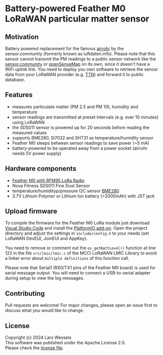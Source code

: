 # Battery-powered Feather M0 LoRaWAN particular matter sensor 

## Motivation

Battery powered replacement for the famous [airrohr](https://sensor.community/en/sensors/airrohr/)
by the sensor.community (formerly known as luftdaten.info). Please note that this sensor cannot
transmit the PM readings to a public sensor network like the [sensor.community](https://sensor.community/)
or [openSenseMap](https://sensebox.de/en/opensensemap) on its own, since it doesn't have a WiFi uplink
link. You need to deploy you own software to retrieve the senosr data from your LoRaWAN provider
(e.g. [TTN](https://www.thethingsnetwork.org/)) and forward it to public database.

## Features

- measures particulate matter (PM 2.5 and PM 10), humidity and temperature
- sensor readings are transmitted at preset intervals (e.g. ever 10 minutes) using LoRaWAN
- the SDS011 sensor is powered up for 20 seconds before reading the measured values
- supports BME280, Si7032 and SHT31 as temperature/humidity sensor
- Feather M0 sleeps between sensor readings to save power (~5 mA)
- battery-powered to be operated away from a power socket (airrohr needs 5V power supply)

## Hardware components

- [Feather M0 with RFM95 LoRa Radio](https://learn.adafruit.com/adafruit-feather-m0-radio-with-lora-radio-module/overview)
- Nova Fitness SDS011 Fine Dust Sensor
- temperature/humidityp/pressure I2C sensor [BME280](https://www.bosch-sensortec.com/products/environmental-sensors/humidity-sensors-bme280/)
- 3.7V Lithium Polymer or Lithium Ion battery (>2000mAh) with JST jack

## Upload firmware

To compile the firmware for the Feather M0 LoRa module just download [Visual
Studio Code](https://code.visualstudio.com/) and install the [PlatformIO
add-on](https://platformio.org/install/ide?install=vscode). Open the project
directory and adjust the settings in `include/config.h` to your needs (set
LoRaWAN DevEUI, JoinEUI and AppKey).

You need to remove or comment out the `os_getBattLevel()` function at line 122
in the file `src/lmic/lmic.c` of the MCCI LoRaWAN LMIC Library to avoid a linker
error about `multiple definitions` of this function call.

Please note that Serial1 (RX0/TX1 pins of the Feather M0 board) is used
for serial message output. You will need to connect a USB-to-serial adapter
during setup to view the log messages.

## Contributing

Pull requests are welcome! For major changes, please open an issue first
to discuss what you would like to change.

## License

Copyright (c) 2024 Lars Wessels  
This software was published under the Apache License 2.0.  
Please check the [license file](LICENSE).
